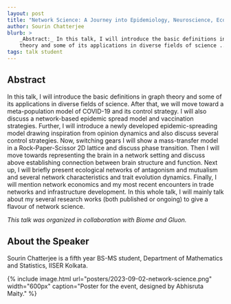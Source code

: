 ```yaml
---
layout: post
title: "Network Science: A Journey into Epidemiology, Neuroscience, Economics & Ecology"
author: Sourin Chatterjee
blurb: >
    _Abstract:_ In this talk, I will introduce the basic definitions in graph
    theory and some of its applications in diverse fields of science ...
tags: talk student
---
```



## Abstract

In this talk, I will introduce the basic definitions in graph theory and some
of its applications in diverse fields of science. After that, we will move
toward a meta-population model of COVID-19 and its control strategy. I will
also discuss a network-based epidemic spread model and vaccination strategies.
Further, I will introduce a newly developed epidemic-spreading model drawing
inspiration from opinion dynamics and also discuss several control strategies.
Now, switching gears I will show a mass-transfer model in a Rock-Paper-Scissor
2D lattice and discuss phase transition. Then I will move towards representing
the brain in a network setting and discuss above establishing connection
between brain structure and function. Next up, I will briefly present
ecological networks of antagonism and mutualism and several network
characteristics and trait evolution dynamics. Finally, I will mention network
economics and my most recent encounters in trade networks and infrastructure
development. In this whole talk, I will mainly talk about my several research
works (both published or ongoing) to give a flavour of network science.


_This talk was organized in collaboration with Biome and Gluon._


## About the Speaker

Sourin Chatterjee is a fifth year BS-MS student, Department of Mathematics and
Statistics, IISER Kolkata.

{% include image.html
    url="posters/2023-09-02-network-science.png"
    width="600px"
    caption="Poster for the event, designed by Abhisruta Maity."
%}
